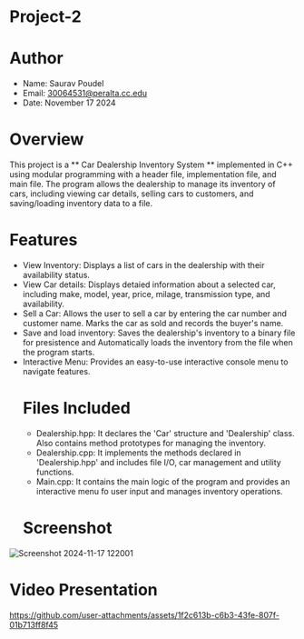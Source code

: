 # Project-2
# Author
* Name: Saurav Poudel
* Email: 30064531@peralta.cc.edu
* Date: November 17 2024
# Overview
This project is a ** Car Dealership Inventory System ** implemented in C++ using modular programming with a header file, implementation file, and main file. The program allows the dealership to manage its inventory of cars, including viewing car details, selling cars to customers, and saving/loading inventory data to a file. 
# Features
* View Inventory: Displays a list of cars in the dealership with their availability status.
* View Car details: Displays detaied information about a selected car, including make, model, year, price, milage, transmission type, and availability.
* Sell a Car: Allows the user to sell a car by entering the car number and customer name. Marks the car as sold and records the buyer's name.
* Save and load inventory: Saves the dealership's inventory to a binary file for presistence and Automatically loads the inventory from the file when the program starts.
* Interactive Menu: Provides an easy-to-use interactive console menu to navigate features.
  # Files Included
  * Dealership.hpp: It declares the 'Car' structure and 'Dealership' class. Also contains method prototypes for managing the inventory.
  * Dealership.cpp: It implements the methods declared in 'Dealership.hpp' and includes file I/O, car management and utility functions.
  * Main.cpp: It contains the main logic of the program and provides an interactive menu fo user input and manages inventory operations.
   # Screenshot
![Screenshot 2024-11-17 122001](https://github.com/user-attachments/assets/73b51b9f-4add-4140-bb0d-d7e1b9d907a0)


# Video Presentation

https://github.com/user-attachments/assets/1f2c613b-c6b3-43fe-807f-01b713ff8f45








